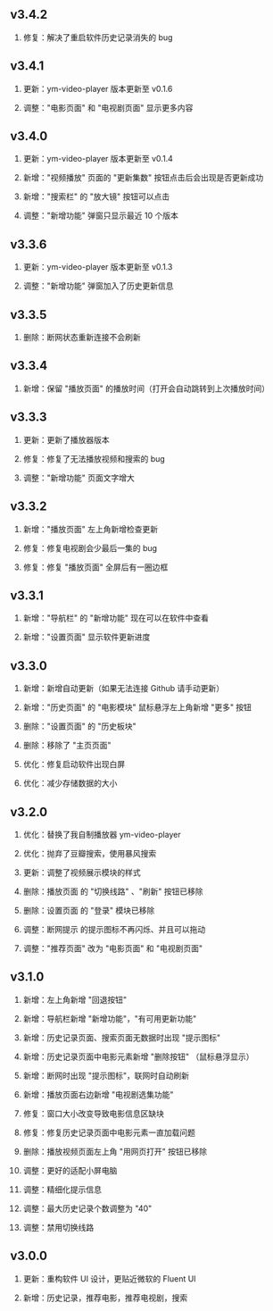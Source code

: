 ## v3.4.2

1. 修复：解决了重启软件历史记录消失的 bug

## v3.4.1

1. 更新：ym-video-player 版本更新至 v0.1.6

2. 调整："电影页面" 和 "电视剧页面" 显示更多内容

## v3.4.0

1. 更新：ym-video-player 版本更新至 v0.1.4

2. 新增："视频播放" 页面的 "更新集数" 按钮点击后会出现是否更新成功

3. 新增："搜索栏" 的 "放大镜" 按钮可以点击

4. 调整："新增功能" 弹窗只显示最近 10 个版本

## v3.3.6

1. 更新：ym-video-player 版本更新至 v0.1.3

2. 调整："新增功能" 弹窗加入了历史更新信息

## v3.3.5

1. 删除：断网状态重新连接不会刷新

## v3.3.4

1. 新增：保留 "播放页面" 的播放时间（打开会自动跳转到上次播放时间）

## v3.3.3

1. 更新：更新了播放器版本

2. 修复：修复了无法播放视频和搜索的 bug

3. 调整："新增功能" 页面文字增大

## v3.3.2

1. 新增："播放页面" 左上角新增检查更新

2. 修复：修复电视剧会少最后一集的 bug

3. 修复：修复 "播放页面" 全屏后有一圈边框

## v3.3.1

1. 新增："导航栏" 的 "新增功能" 现在可以在软件中查看

2. 新增："设置页面" 显示软件更新进度

## v3.3.0

1. 新增：新增自动更新（如果无法连接 Github 请手动更新）

2. 新增："历史页面" 的 "电影模块" 鼠标悬浮左上角新增 "更多" 按钮

3. 删除："设置页面" 的 "历史板块"

4. 删除：移除了 "主页页面"

5. 优化：修复启动软件出现白屏

6. 优化：减少存储数据的大小

## v3.2.0

1. 优化：替换了我自制播放器 ym-video-player

2. 优化：抛弃了豆瓣搜索，使用暴风搜索

3. 更新：调整了视频展示模块的样式

4. 删除：播放页面 的 "切换线路" 、"刷新" 按钮已移除

5. 删除：设置页面 的 "登录" 模块已移除

6. 调整：断网提示 的提示图标不再闪烁、并且可以拖动

7. 调整："推荐页面" 改为 "电影页面" 和 "电视剧页面"

## v3.1.0

1. 新增：左上角新增 "回退按钮"

2. 新增：导航栏新增 "新增功能"，"有可用更新功能"

3. 新增：历史记录页面、搜索页面无数据时出现 "提示图标"

4. 新增：历史记录页面中电影元素新增 "删除按钮" （鼠标悬浮显示）

5. 新增：断网时出现 "提示图标"，联网时自动刷新

6. 新增：播放页面右边新增 "电视剧选集功能"

7. 修复：窗口大小改变导致电影信息区缺块

8. 修复：修复历史记录页面中电影元素一直加载问题

9. 删除：播放视频页面左上角 "用网页打开" 按钮已移除

10. 调整：更好的适配小屏电脑

11. 调整：精细化提示信息

12. 调整：最大历史记录个数调整为 "40"

13. 调整：禁用切换线路

## v3.0.0

1. 更新：重构软件 UI 设计，更贴近微软的 Fluent UI

2. 新增：历史记录，推荐电影，推荐电视剧，搜索
